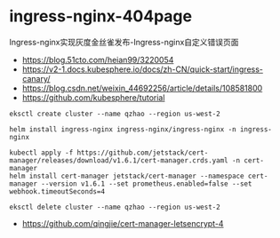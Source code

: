 # ingress-nginx-404page
Ingress-nginx实现灰度金丝雀发布-Ingress-nginx自定义错误页面

* https://blog.51cto.com/heian99/3220054
* https://v2-1.docs.kubesphere.io/docs/zh-CN/quick-start/ingress-canary/
* https://blog.csdn.net/weixin_44692256/article/details/108581800
* https://github.com/kubesphere/tutorial

```
eksctl create cluster --name qzhao --region us-west-2
```
```
helm install ingress-nginx ingress-nginx/ingress-nginx -n ingress-nginx
```
```
kubectl apply -f https://github.com/jetstack/cert-manager/releases/download/v1.6.1/cert-manager.crds.yaml -n cert-manager
helm install cert-manager jetstack/cert-manager --namespace cert-manager --version v1.6.1 --set prometheus.enabled=false --set webhook.timeoutSeconds=4 
```
```
eksctl delete cluster --name qzhao --region us-west-2
```

* https://github.com/qingjie/cert-manager-letsencrypt-4
